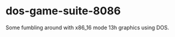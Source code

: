 dos-game-suite-8086
===================

Some fumbling around with x86_16 mode 13h graphics using DOS.

